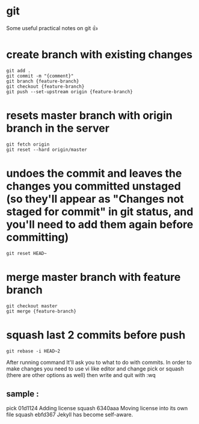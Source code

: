 # git
Some useful practical notes on git :+1:

# create branch with existing changes
```
git add .
git commit -m "{comment}"
git branch {feature-branch}
git checkout {feature-branch}
git push --set-upstream origin {feature-branch}
```

# resets master branch with origin branch in the server
```
git fetch origin
git reset --hard origin/master
```
# undoes the commit and leaves the changes you committed unstaged (so they'll appear as "Changes not staged for commit" in git status, and you'll need to add them again before committing)
```
git reset HEAD~
```

# merge master branch with feature branch
```
git checkout master
git merge {feature-branch}
```

# squash last 2 commits before push
```
git rebase -i HEAD~2
```

After running command It'll ask you to what to do with commits. In order to make changes you need to use vi like editor and change pick or squash (there are other options as well) then write and quit with :wq  

## sample : 
pick 01d1124 Adding license
squash 6340aaa Moving license into its own file
squash ebfd367 Jekyll has become self-aware.
